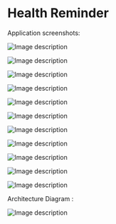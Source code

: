 # Health Reminder


Application screenshots:
 

![Image description](https://github.com/anvitha-jain/AndroidIndividualProject/blob/master/images/main.png)

![Image description](https://github.com/anvitha-jain/AndroidIndividualProject/blob/master/images/emergency.png)

![Image description](https://github.com/anvitha-jain/AndroidIndividualProject/blob/master/images/1.png)

![Image description](https://github.com/anvitha-jain/AndroidIndividualProject/blob/master/images/2.png)

![Image description](https://github.com/anvitha-jain/AndroidIndividualProject/blob/master/images/4.png)

![Image description](https://github.com/anvitha-jain/AndroidIndividualProject/blob/master/images/5.png)

![Image description](https://github.com/anvitha-jain/AndroidIndividualProject/blob/master/images/reminder.png)

![Image description](https://github.com/anvitha-jain/AndroidIndividualProject/blob/master/images/6.png)

![Image description](https://github.com/anvitha-jain/AndroidIndividualProject/blob/master/images/7.png)

![Image description](https://github.com/anvitha-jain/AndroidIndividualProject/blob/master/images/8.png)

![Image description](https://github.com/anvitha-jain/AndroidIndividualProject/blob/master/images/9.png)


 



Architecture Diagram :


![Image description](https://github.com/anvitha-jain/AndroidIndividualProject/blob/master/images/archi.png)

 


